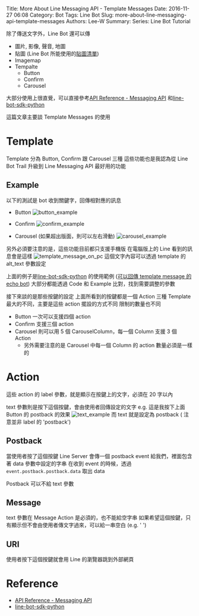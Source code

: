 Title: More About Line Messaging API - Template Messages
Date: 2016-11-27 06:08
Category: Bot
Tags: Line Bot
Slug: more-about-line-messaging-api-template-messages
Authors: Lee-W
Summary: 
Series: Line Bot Tutorial


除了傳送文字外，Line Bot 還可以傳

- 圖片, 影像, 聲音, 地圖
- 貼圖 (Line Bot 所能使用的[貼圖清單](https://devdocs.line.me/files/sticker_list.pdf))
- Imagemap
- Tempalte
	- Button
  - Confirm
  - Carousel
  
大部分使用上很直覺，可以直接參考[API Reference - Messaging API](https://devdocs.line.me/en/) 和[line-bot-sdk-python](https://github.com/line/line-bot-sdk-python)

這篇文章主要談 Template Messages 的使用

<!--more-->

# Template

Template 分為 Button, Confirm 跟 Carousel 三種
這些功能也是我認為從 Line Bot Trail 升級到 Line Messaging API 最好用的功能

## Example
以下的測試是 bot 收到關鍵字，回傳相對應的訊息

- Button
![button_example](http://i.imgur.com/KYN6kDR.png)

- Confirm
![confirm_example](http://i.imgur.com/pUFboL5.png)

- Carousel (如果超出版面，則可以左右滑動)
![carousel_example](http://i.imgur.com/Pxvj6om.png)

另外必須要注意的是，這些功能目前都只支援手機版
在電腦版上的 Line 看到的訊息會是這樣
![template_message_on_pc](http://i.imgur.com/ZdGQjc6.png)
這個文字內容可以透過 template 的 alt\_text 參數設定

上面的例子是[line-bot-sdk-python](https://github.com/line/line-bot-sdk-python#templatesendmessage---buttonstemplaten) 的使用範例
([可以回傳 template message 的 echo bot](https://github.com/Lee-W/line_echobot/tree/template-message))
大部分都能透過 Code 和 Example 比對，找到需要調整的參數


接下來談的是那些按鍵的設定
上面所看到的按鍵都是一個 Action
三種 Template 最大的不同，主要是這些 action 擺設的方式不同
限制的數量也不同

- Button 一次可以支援四個 action
- Confirm 支援三個 action
- Carousel 則可以用 5 個 CarouselColumn，每一個 Column 支援 3 個 Action
	- 另外需要注意的是 Carousel 中每一個 Column 的 action 數量必須是一樣的

# Action
這些 action 的 label 參數，就是顯示在按鍵上的文字，必須在 20 字以內

text 參數則是按下這個按鍵，會由使用者回傳設定的文字
e.g. 這是我按下上面 Button 的 postback 的效果
![text_example](http://i.imgur.com/ow2G8wU.png)
而 text 就是設定為 postback ( 注意並非 label 的 'postback')

## Postback
當使用者按了這個按鍵
Line Server 會傳一個 postback event 給我們，裡面包含著 data 參數中設定的字串 
在收到 event 的時候，透過 `event.postback.postback.data` 取出 data

Postback 可以不給 text 參數

## Message
text 參數在 Message Action 是必須的，也不能給空字串
如果希望這個按鍵，只有顯示但不會由使用者傳文字過來，可以給一串空白 (e.g. ' ')

## URI
使用者按下這個按鍵就會用 Line 的瀏覽器跳到外部網頁

# Reference
- [API Reference - Messaging API](https://devdocs.line.me/en/#template-messages)
- [line-bot-sdk-python](https://github.com/line/line-bot-sdk-python#templatesendmessage---buttonstemplate)
